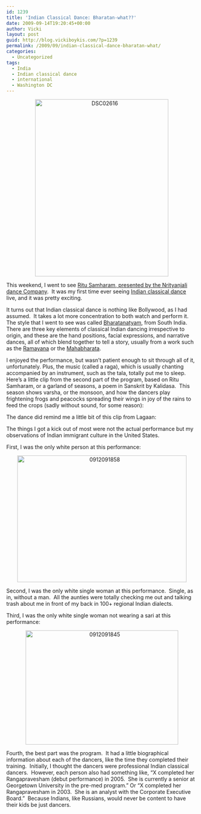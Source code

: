 ```yaml
---
id: 1239
title: 'Indian Classical Dance: Bharatan-what??'
date: 2009-09-14T19:20:45+00:00
author: Vicki
layout: post
guid: http://blog.vickiboykis.com/?p=1239
permalink: /2009/09/indian-classical-dance-bharatan-what/
categories:
  - Uncategorized
tags:
  - India
  - Indian classical dance
  - international
  - Washington DC
---
```

<p style="text-align: center;">
  <a href="http://blog.vickiboykis.com/wp-content/uploads/2009/09/DSC02616.JPG"><img class="aligncenter size-full wp-image-1241" title="DSC02616" src="http://blog.vickiboykis.com/wp-content/uploads/2009/09/DSC02616.JPG" alt="DSC02616" width="352" height="467" /></a>
</p>

This weekend, I went to see [Ritu Samharam, presented by the Nrityanjali dance Company](http://dcist.com/2009/09/dcist_preview_nrityanjalis_ritu_sam.php).  It was my first time ever seeing [Indian classical dance](http://en.wikipedia.org/wiki/Indian_classical_dance) live, and it was pretty exciting.

<p style="text-align: left;">
  It turns out that Indian classical dance is nothing like Bollywood, as I had assumed.  It takes a lot more concentration to both watch and perform it. The style that I went to see was called <a href="http://chandrakantha.com/articles/indian_music/nritya/bharat_natyam.html">Bharatanatyam</a>, from South India.  There are three key elements of classical Indian dancing irrespective to origin, and these are the hand positions, facial expressions, and narrative dances, all of which blend together to tell a story, usually from a work such as the <a href="http://en.wikipedia.org/wiki/Ramayana">Ramayana</a> or the <a href="http://en.wikipedia.org/wiki/Mahabharata">Mahabharata</a>.
</p>

<p style="text-align: left;">
  I enjoyed the performance, but wasn&#8217;t patient enough to sit through all of it, unfortunately. Plus, the music (called a raga), which is usually chanting accompanied by an instrument, such as the tala, totally put me to sleep.    Here&#8217;s a little clip from the second part of the program, based on Ritu Samharam, or a garland of seasons, a poem in Sanskrit by Kalidasa.  This season shows varsha, or the monsoon, and how the dancers play frightening frogs and peacocks spreading their wings in joy of the rains to feed the crops (sadly without sound, for some reason):
</p>



The dance did remind me a little bit of this clip from Lagaan:
  


The things I got a kick out of most were not the actual performance but my observations of Indian immigrant culture in the United States.

First, I was the only white person at this performance:

<p style="text-align: center;">
  <a href="http://blog.vickiboykis.com/wp-content/uploads/2009/09/0912091858.jpg"><img class="aligncenter size-full wp-image-1246" title="0912091858" src="http://blog.vickiboykis.com/wp-content/uploads/2009/09/0912091858.jpg" alt="0912091858" width="447" height="334" /></a>
</p>

<p style="text-align: left;">
  Second, I was the only white single woman at this performance.  Single, as in, without a man.  All the aunties were totally checking me out and talking trash about me in front of my back in 100+ regional Indian dialects.
</p>

<p style="text-align: left;">
  Third, I was the only white single woman not wearing a sari at this performance:
</p>

<p style="text-align: center;">
  <a href="http://blog.vickiboykis.com/wp-content/uploads/2009/09/0912091845.jpg"><img class="aligncenter size-full wp-image-1247" title="0912091845" src="http://blog.vickiboykis.com/wp-content/uploads/2009/09/0912091845.jpg" alt="0912091845" width="403" height="301" /></a>
</p>

<p style="text-align: left;">
  Fourth, the best part was the program.  It had a little biographical information about each of the dancers, like the time they completed their training.  Initially, I thought the dancers were professional Indian classical dancers.  However, each person also had something like, &#8220;X completed her Rangapravesham (debut performance) in 2005.  She is currently a senior at Georgetown University in the pre-med program.&#8221; Or &#8220;X completed her Rangapravesham in 2003.  She is an analyst with the Corporate Executive Board.&#8221;  Because Indians, like Russians, would never be content to have their kids be just dancers.
</p>

<p style="text-align: left;">